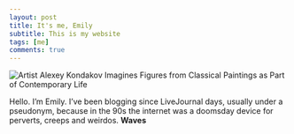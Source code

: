 ```yaml
---
layout: post
title: It's me, Emily
subtitle: This is my website
tags: [me]
comments: true
---
```


<img src="/Alexey-Kondakov-Classical-Contemporary.jpeg" alt="Artist Alexey Kondakov Imagines Figures from Classical Paintings as Part of Contemporary Life">

Hello. I’m Emily. I’ve been blogging since LiveJournal days, usually under a pseudonym, because in the 90s the internet was a doomsday device for perverts, creeps and weirdos. **Waves**

